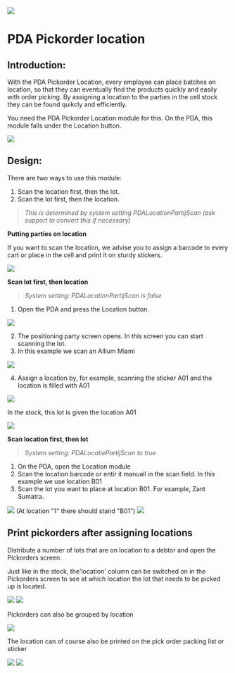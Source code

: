 <img src="../../fslogo.png"/>

# PDA Pickorder location

## Introduction:

With the PDA Pickorder Location, every employee can place batches on location, so that they can eventually find the products quickly and easily with order picking. By assigning a location to the parties in the cell stock they can be found quikcly and efficiently.

You need the PDA Pickorder Location module for this. On the PDA, this module falls under the Location button.

<img src=".media/pict1.png" />

## Design:

There are two ways to use this module:

1. Scan the location first, then the lot.
2. Scan the lot first, then the location.

> _This is determined by system setting PDALocationPartijScan (ask support to convert this if necessary)_

**Putting parties on location**

If you want to scan the location, we advise you to assign a barcode to every cart or place in the cell and print it on sturdy stickers.

<img src=".media/pict2.png" />


**Scan lot first, then location**
> _System setting: PDALocationPartijScan is false_

1. Open the PDA and press the Location button.

<img src=".media/pict3.png" />

2. The positioning party screen opens. In this screen you can start scanning the lot.
3. In this example we scan an Allium Miami

<img src=".media/pict4.png" />

4. Assign a location by, for example, scanning the sticker A01 and the location is filled with A01

<img src=".media/pict5.png" />

In the stock, this lot is given the location A01

<img src=".media/pict6.png" />

**Scan location first, then lot**
> _System setting: PDALocatiePartijScan to true_

1. On the PDA, open the Location module
2. Scan the location barcode or entir it manuall in the scan field. In this example we use location B01
3. Scan the lot you want to place at location B01. For example, Zant Sumatra.

<img src=".media/pict7.png" />
(At location "1" there should stand "B01")

<img src=".media/pict4.png" />

## Print pickorders after assigning locations

Distribute a number of lots that are on location to a debtor and open the Pickorders screen.

Just like in the stock, the'location' column can be switched on in the Pickorders screen to see at which location the lot that needs to be picked up is located.

<img src=".media/pict8.png" />

<img src=".media/pict9.png" />



Pickorders can also be grouped by location

<img src=".media/pict10.png" />


The location can of course also be printed on the pick order packing list or sticker

<img src=".media/pict11.png" />

<img src=".media/pict12.png" />